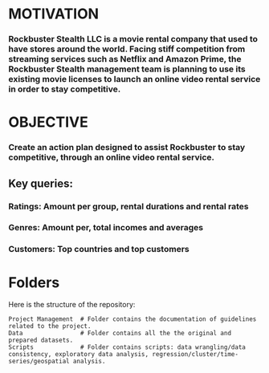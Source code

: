 # MOTIVATION
### Rockbuster Stealth LLC is a movie rental company that used to have stores around the world. Facing stiff competition from streaming services such as Netflix and Amazon Prime, the Rockbuster Stealth management team is planning to use its existing movie licenses to launch an online video rental service in order to stay competitive.
# OBJECTIVE
### Create an action plan designed to assist Rockbuster to stay competitive, through an online video rental service.

## Key queries:
### Ratings: Amount per group, rental durations and rental rates
### Genres: Amount per, total incomes and averages
### Customers: Top countries and top customers

# Folders
Here is the structure of the repository:

```
Project Management  # Folder contains the documentation of guidelines related to the project.
Data                # Folder contains all the the original and prepared datasets. 
Scripts             # Folder contains scripts: data wrangling/data consistency, exploratory data analysis, regression/cluster/time-series/geospatial analysis.

```
